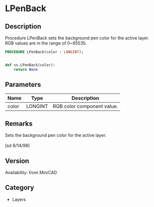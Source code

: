 # LPenBack

## Description
Procedure LPenBack sets the background pen color for the active layer. RGB values are in the range of 0~65535.

```pascal
PROCEDURE LPenBack(color : LONGINT);
```

```python

def vs.LPenBack(color):
    return None
```

## Parameters
|Name|Type|Description|
|---|---|---|
|color|LONGINT|RGB color component value.|

## Remarks
Sets the background pen color for the active layer.<BR>
<BR>
[sd  8/14/98]

## Version
Availability: from MiniCAD
## Category
* Layers

